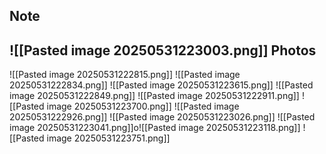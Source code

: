 Note
---
![[Pasted image 20250531223003.png]]
Photos
---
![[Pasted image 20250531222815.png]]
![[Pasted image 20250531222834.png]]
![[Pasted image 20250531223615.png]]
![[Pasted image 20250531222849.png]]
![[Pasted image 20250531222911.png]]
![[Pasted image 20250531223700.png]]
![[Pasted image 20250531222926.png]]
![[Pasted image 20250531223026.png]]
![[Pasted image 20250531223041.png]]o![[Pasted image 20250531223118.png]]
![[Pasted image 20250531223751.png]]
